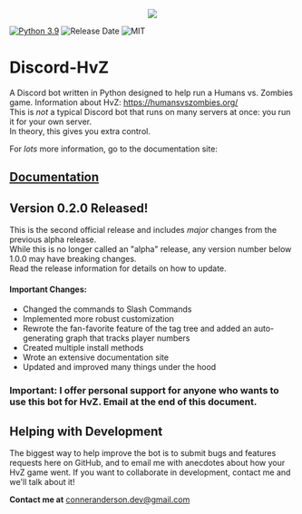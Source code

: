 <p align="center">
  <img src="/images/avatar_icon.ico" />
</p>

[![Python 3.9](https://img.shields.io/badge/python-3.9-blue.svg)](https://www.python.org/downloads/release/python-390/)
![Release Date](https://img.shields.io/github/release-date/Conner-Anderson/discord-hvz) 
![MIT](https://img.shields.io/github/license/conner-anderson/discord-hvz)
# Discord-HvZ

A Discord bot written in Python designed to help run a Humans vs. Zombies game. Information about HvZ: https://humansvszombies.org/  
This is *not* a typical Discord bot that runs on many servers at once: you run it for your own server.  
In theory, this gives you extra control.

For *lots* more information, go to the documentation site:

## [Documentation](https://conner-anderson.github.io/discord-hvz-docs/)

## Version 0.2.0 Released!

This is the second official release and includes *major* changes from the previous alpha release.  
While this is no longer called an "alpha" release, any version number below 1.0.0 may have breaking changes.  
Read the release information for details on how to update.

#### Important Changes:
 - Changed the commands to Slash Commands
 - Implemented more robust customization
 - Rewrote the fan-favorite feature of the tag tree and added an auto-generating graph that tracks player numbers
 - Created multiple install methods
 - Wrote an extensive documentation site
 - Updated and improved many things under the hood

### Important: I offer personal support for anyone who wants to use this bot for HvZ. Email at the end of this document.



## Helping with Development
The biggest way to help improve the bot is to submit bugs and features requests here on GitHub, 
and to email me with anecdotes about how your HvZ game went. If you want to collaborate in development, contact me and we'll talk about it!

**Contact me at** conneranderson.dev@gmail.com
